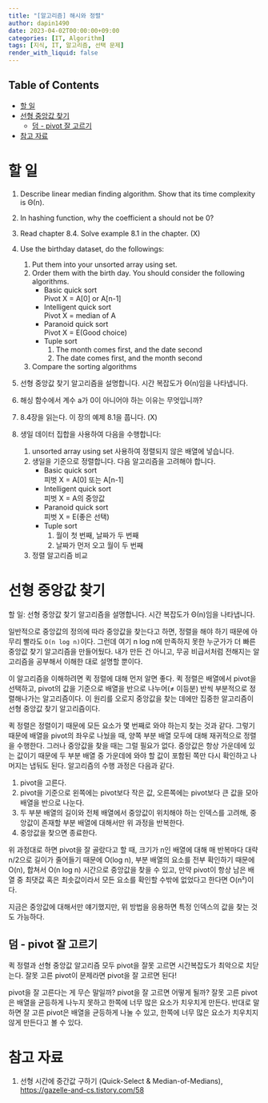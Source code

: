 ```yaml
---
title: "[알고리즘] 해시와 정렬"
author: dapin1490
date: 2023-04-02T00:00:00+09:00
categories: [IT, Algorithm]
tags: [지식, IT, 알고리즘, 선택 문제]
render_with_liquid: false
---
```


<style>
  figure { text-align: center; }
</style>

## Table of Contents
- [할 일](#할-일)
- [선형 중앙값 찾기](#선형-중앙값-찾기)
  - [덤 - pivot 잘 고르기](#덤---pivot-잘-고르기)
- [참고 자료](#참고-자료)

# 할 일
1. Describe linear median finding algorithm. Show that its time complexity is Θ(n).
2. In hashing function, why the coefficient a should not be 0?
3. Read chapter 8.4. Solve example 8.1 in the chapter. (X)
4. Use the birthday dataset, do the followings:
    1. Put them into your unsorted array using set.
    2. Order them with the birth day. You should consider the following algorithms.
        * Basic quick sort  
          Pivot X = A[0] or A[n-1]
        * Intelligent quick sort  
          Pivot X = median of A
        * Paranoid quick sort  
          Pivot X = E(Good choice)
        * Tuple sort  
            1. The month comes first, and the date second
            2. The date comes first, and the month second
    3. Compare the sorting algorithms

1. 선형 중앙값 찾기 알고리즘을 설명합니다. 시간 복잡도가 Θ(n)임을 나타냅니다.
2. 해싱 함수에서 계수 a가 0이 아니어야 하는 이유는 무엇입니까?
3. 8.4장을 읽는다. 이 장의 예제 8.1을 풉니다. (X)
4. 생일 데이터 집합을 사용하여 다음을 수행합니다:
    1. unsorted array using set 사용하여 정렬되지 않은 배열에 넣습니다.
    2. 생일을 기준으로 정렬합니다. 다음 알고리즘을 고려해야 합니다.
        * Basic quick sort  
          피벗 X = A[0] 또는 A[n-1]
        * Intelligent quick sort  
          피벗 X = A의 중앙값
        * Paranoid quick sort  
          피벗 X = E(좋은 선택)
        * Tuple sort  
            1. 월이 첫 번째, 날짜가 두 번째
            2. 날짜가 먼저 오고 월이 두 번째
    3. 정렬 알고리즘 비교

# 선형 중앙값 찾기
할 일: 선형 중앙값 찾기 알고리즘을 설명합니다. 시간 복잡도가 Θ(n)임을 나타냅니다.

일반적으로 중앙값의 정의에 따라 중앙값을 찾는다고 하면, 정렬을 해야 하기 때문에 아무리 빨라도 `O(n log n)`이다. 그런데 여기 n log n에 만족하지 못한 누군가가 더 빠른 중앙값 찾기 알고리즘을 만들어뒀다. 내가 만든 건 아니고, 무공 비급서처럼 전해지는 알고리즘을 공부해서 이해한 대로 설명할 뿐이다.

이 알고리즘을 이해하려면 퀵 정렬에 대해 먼저 알면 좋다. 퀵 정렬은 배열에서 pivot을 선택하고, pivot의 값을 기준으로 배열을 반으로 나누어(≠ 이등분) 반씩 부분적으로 정렬해나가는 알고리즘이다. 이 원리를 오로지 중앙값을 찾는 데에만 집중한 알고리즘이 선형 중앙값 찾기 알고리즘이다.

퀵 정렬은 정렬이기 때문에 모든 요소가 몇 번째로 와야 하는지 찾는 것과 같다. 그렇기 때문에 배열을 pivot의 좌우로 나눴을 때, 양쪽 부분 배열 모두에 대해 재귀적으로 정렬을 수행한다. 그러나 중앙값을 찾을 때는 그럴 필요가 없다. 중앙값은 항상 가운데에 있는 값이기 때문에 두 부분 배열 중 가운데에 와야 할 값이 포함된 쪽만 다시 확인하고 나머지는 냅둬도 된다. 알고리즘의 수행 과정은 다음과 같다.

1. pivot을 고른다.
2. pivot을 기준으로 왼쪽에는 pivot보다 작은 값, 오른쪽에는 pivot보다 큰 값을 모아 배열을 반으로 나눈다.
3. 두 부분 배열의 길이와 전체 배열에서 중앙값이 위치해야 하는 인덱스를 고려해, 중앙값이 존재할 부분 배열에 대해서만 위 과정을 반복한다.
4. 중앙값을 찾으면 종료한다.

위 과정대로 하면 pivot을 잘 골랐다고 할 때, 크기가 n인 배열에 대해 매 반복마다 대략 n/2으로 길이가 줄어들기 때문에 O(log n), 부분 배열의 요소를 전부 확인하기 때문에 O(n), 합쳐서 O(n log n) 시간으로 중앙값을 찾을 수 있고, 만약 pivot이 항상 남은 배열 중 최댓값 혹은 최솟값이라서 모든 요소를 확인할 수밖에 없었다고 한다면 O(n²)이다.

지금은 중앙값에 대해서만 얘기했지만, 위 방법을 응용하면 특정 인덱스의 값을 찾는 것도 가능하다.

## 덤 - pivot 잘 고르기
퀵 정렬과 선형 중앙값 알고리즘 모두 pivot을 잘못 고르면 시간복잡도가 최악으로 치닫는다. 잘못 고른 pivot이 문제라면 pivot을 잘 고르면 된다!

pivot을 잘 고른다는 게 무슨 말일까? pivot을 잘 고르면 어떻게 될까? 잘못 고른 pivot은 배열을 균등하게 나누지 못하고 한쪽에 너무 많은 요소가 치우치게 만든다. 반대로 말하면 잘 고른 pivot은 배열을 균등하게 나눌 수 있고, 한쪽에 너무 많은 요소가 치우치지 않게 만든다고 볼 수 있다.


# 참고 자료
1. 선형 시간에 중간값 구하기 (Quick-Select & Median-of-Medians), <a href="https://gazelle-and-cs.tistory.com/58" target="_blank">https://gazelle-and-cs.tistory.com/58</a>


<!--
<style> // _layouts\post.html에 지정된 스타일
  .x-understand { color: #ccb833; }
  .understand { color: #0099FF; }
  .tab { white-space: pre; }
  .underline { text-decoration: underline; }
  .cancle { text-decoration: line-through; }
  .green { color: #339966; }
</style>

<a href="" target="_blank"></a>

<span class="x-understand"></span>
<span class="understand"></span>
<span class="tab"></span>
<span class="underline"></span>
<span class="cancle"></span>
<span class="green"></span>

<code class="language-plaintext highlighter-rouge"></code>

[<a id="" href="">1</a>] 참고자료1
[<a id="" href="" title="">2</a>] 참고자료2, <a href="링크" target="_blank">링크</a>
<sup><a id="" href="" target="_blank" title=""></a></sup>

<figure>
  <img src="/assets/img/category-#/#">
  <figcaption>이미지 이름</figcaption>
</figure>

<details>
  <summary>더보기</summary>
  <figure>
    <img src="/assets/img/category-#/#">
    <figcaption>이미지 이름</figcaption>
  </figure>
</details>

<details>
  <summary>더보기</summary>
  <p></p>
</details>
-->